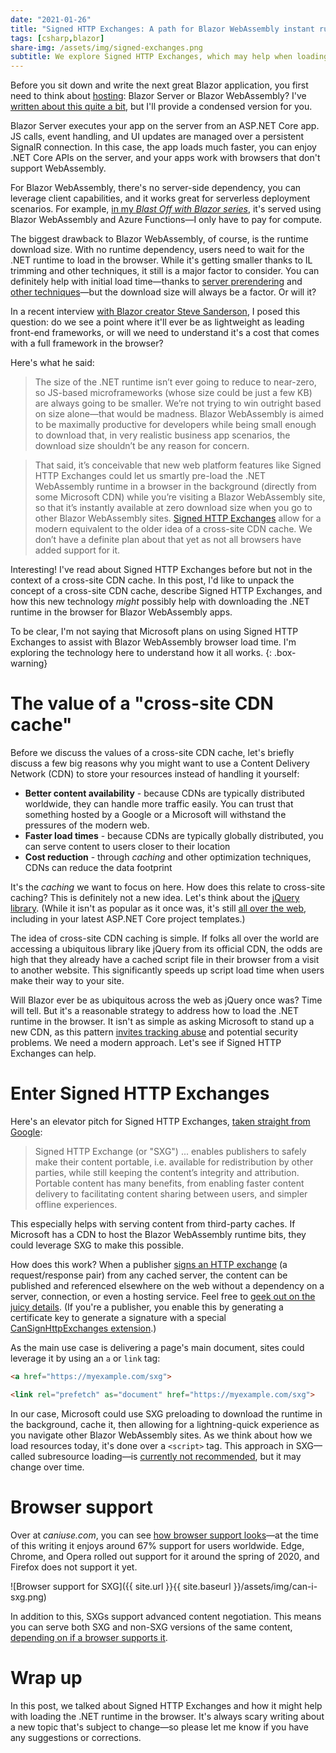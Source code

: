 ```yaml
---
date: "2021-01-26"
title: "Signed HTTP Exchanges: A path for Blazor WebAssembly instant runtime loading?"
tags: [csharp,blazor]
share-img: /assets/img/signed-exchanges.png 
subtitle: We explore Signed HTTP Exchanges, which may help when loading the .NET runtime in Blazor WebAssembly apps.
---
```


Before you sit down and write the next great Blazor application, you first need to think about [hosting](https://docs.microsoft.com/aspnet/core/blazor/hosting-models?view=aspnetcore-5.0): Blazor Server or Blazor WebAssembly? I've [written about this quite a bit](https://daveabrock.com/2020/10/26/blast-off-blazor-intro#hosting-models), but I'll provide a condensed version for you.

Blazor Server executes your app on the server from an ASP.NET Core app. JS calls, event handling, and UI updates are managed over a persistent SignalR connection. In this case, the app loads much faster, you can enjoy .NET Core APIs on the server, and your apps work with browsers that don't support WebAssembly.

For Blazor WebAssembly, there's no server-side dependency, you can leverage client capabilities, and it works great for serverless deployment scenarios. For example, [in my *Blast Off with Blazor series*](https://daveabrock.com/tags#blast-off-blazor), it's served using Blazor WebAssembly and Azure Functions—I only have to pay for compute.

The biggest drawback to Blazor WebAssembly, of course, is the runtime download size. With no runtime dependency, users need to wait for the .NET runtime to load in the browser. While it's getting smaller thanks to IL trimming and other techniques, it still is a major factor to consider. You can definitely help with initial load time—thanks to [server prerendering](https://daveabrock.com/2020/12/27/blast-off-blazor-prerender-wasm) and [other techniques](https://www.meziantou.net/optimizing-a-blazor-webassembly-application-size.htm)—but the download size will always be a factor. Or will it?

In a recent interview [with Blazor creator Steve Sanderson](https://daveabrock.com/2021/01/17/dev-discussions-steve-sanderson), I posed this question: do we see a point where it'll ever be as lightweight as leading front-end frameworks, or will we need to understand it's a cost that comes with a full framework in the browser?

Here's what he said:

>The size of the .NET runtime isn’t ever going to reduce to near-zero, so JS-based microframeworks (whose size could be just a few KB) are always going to be smaller. We’re not trying to win outright based on size alone—that would be madness. Blazor WebAssembly is aimed to be maximally productive for developers while being small enough to download that, in very realistic business app scenarios, the download size shouldn’t be any reason for concern.

>That said, it’s conceivable that new web platform features like Signed HTTP Exchanges could let us smartly pre-load the .NET WebAssembly runtime in a browser in the background (directly from some Microsoft CDN) while you’re visiting a Blazor WebAssembly site, so that it’s instantly available at zero download size when you go to other Blazor WebAssembly sites. [Signed HTTP Exchanges](https://developers.google.com/web/updates/2018/11/signed-exchanges) allow for a modern equivalent to the older idea of a cross-site CDN cache. We don’t have a definite plan about that yet as not all browsers have added support for it.

Interesting! I've read about Signed HTTP Exchanges before but not in the context of a cross-site CDN cache. In this post, I'd like to unpack the concept of a cross-site CDN cache, describe Signed HTTP Exchanges, and how this new technology *might* possibly help with downloading the .NET runtime in the browser for Blazor WebAssembly apps.

To be clear, I'm not saying that Microsoft plans on using Signed HTTP Exchanges to assist with Blazor WebAssembly browser load time. I'm exploring the technology here to understand how it all works.
{: .box-warning}

# The value of a "cross-site CDN cache"

Before we discuss the values of a cross-site CDN cache, let's briefly discuss a few big reasons why you might want to use a Content Delivery Network (CDN) to store your resources instead of handling it yourself:

- **Better content availability** - because CDNs are typically distributed worldwide, they can handle more traffic easily. You can trust that something hosted by a Google or a Microsoft will withstand the pressures of the modern web.
- **Faster load times** -  because CDNs are typically globally distributed, you can serve content to users closer to their location
- **Cost reduction** - through *caching* and other optimization techniques, CDNs can reduce the data footprint

It's the *caching* we want to focus on here. How does this relate to cross-site caching? This is definitely not a new idea. Let's think about the [jQuery library](https://jquery.com/). (While it isn't as popular as it once was, it's still [all over the web](https://trends.builtwith.com/javascript/jQuery), including in your latest ASP.NET Core project templates.)

The idea of cross-site CDN caching is simple. If folks all over the world are accessing a ubiquitous library like jQuery from its official CDN, the odds are high that they already have a cached script file in their browser from a visit to another website. This significantly speeds up script load time when users make their way to your site.

Will Blazor ever be as ubiquitous across the web as jQuery once was? Time will tell. But it's a reasonable strategy to address how to load the .NET runtime in the browser. It isn't as simple as asking Microsoft to stand up a new CDN, as this pattern [invites tracking abuse](https://www.stefanjudis.com/notes/say-goodbye-to-resource-caching-across-sites-and-domains/) and potential security problems. We need a modern approach. Let's see if Signed HTTP Exchanges can help.

# Enter Signed HTTP Exchanges

Here's an elevator pitch for Signed HTTP Exchanges, [taken straight from Google](https://developers.google.com/web/updates/2018/11/signed-exchanges):

>Signed HTTP Exchange (or "SXG") ... enables publishers to safely make their content portable, i.e. available for redistribution by other parties, while still keeping the content’s integrity and attribution. Portable content has many benefits, from enabling faster content delivery to facilitating content sharing between users, and simpler offline experiences.

This especially helps with serving content from third-party caches. If Microsoft has a CDN to host the Blazor WebAssembly runtime bits, they could leverage SXG to make this possible.

How does this work? When a publisher [signs an HTTP exchange](https://wicg.github.io/webpackage/draft-yasskin-http-origin-signed-responses.html#rfc.section.3) (a request/response pair) from any cached server, the content can be published and referenced elsewhere on the web without a dependency on a server, connection, or even a hosting service. Feel free to [geek out on the juicy details](https://web.dev/signed-exchanges/). (If you're a publisher, you enable this by generating a certificate key to generate a signature with a special [CanSignHttpExchanges extension](https://wicg.github.io/webpackage/draft-yasskin-http-origin-signed-responses.html#cross-origin-cert-req).)

As the main use case is delivering a page's main document, sites could leverage it by using an `a` or `link` tag:

```html
<a href="https://myexample.com/sxg">
```

```html
<link rel="prefetch" as="document" href="https://myexample.com/sxg">
```

In our case, Microsoft could use SXG preloading to download the runtime in the background, cache it, then allowing for a lightning-quick experience as you navigate other Blazor WebAssembly sites. As we think about how we load resources today, it's done over a `<script>` tag. This approach in SXG—called subresource loading—is [currently not recommended](https://web.dev/signed-exchanges/#loading-sxgs), but it may change over time.

# Browser support

Over at *caniuse.com*, you can see [how browser support looks](https://caniuse.com/sxg)—at the time of this writing it enjoys around 67% support for users worldwide. Edge, Chrome, and Opera rolled out support for it around the spring of 2020, and Firefox does not support it yet.

![Browser support for SXG]({{ site.url }}{{ site.baseurl }}/assets/img/can-i-sxg.png)

In addition to this, SXGs support advanced content negotiation. This means you can serve both SXG and non-SXG versions of the same content, [depending on if a browser supports it](https://web.dev/signed-exchanges/#content-negotiation).

# Wrap up

In this post, we talked about Signed HTTP Exchanges and how it might help with loading the .NET runtime in the browser. It's always scary writing about a new topic that's subject to change—so please let me know if you have any suggestions or corrections.
